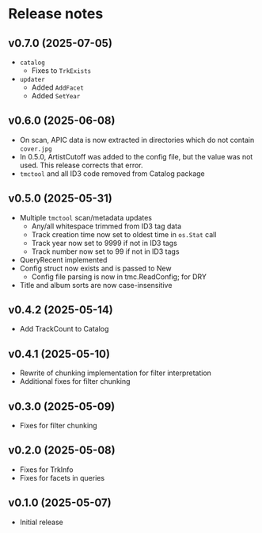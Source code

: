 # Release notes

## v0.7.0 (2025-07-05)

- `catalog`
  - Fixes to `TrkExists`
- `updater`
  - Added `AddFacet`
  - Added `SetYear`


## v0.6.0 (2025-06-08)

- On scan, APIC data is now extracted in directories which do not
  contain `cover.jpg`
- In 0.5.0, ArtistCutoff was added to the config file, but the value
  was not used. This release corrects that error.
- `tmctool` and all ID3 code removed from Catalog package


## v0.5.0 (2025-05-31)

- Multiple `tmctool` scan/metadata updates
  - Any/all whitespace trimmed from ID3 tag data
  - Track creation time now set to oldest time in `os.Stat` call
  - Track year now set to 9999 if not in ID3 tags
  - Track number now set to 99 if not in ID3 tags
- QueryRecent implemented
- Config struct now exists and is passed to New
  - Config file parsing is now in tmc.ReadConfig; for DRY
- Title and album sorts are now case-insensitive


## v0.4.2 (2025-05-14)

- Add TrackCount to Catalog


## v0.4.1 (2025-05-10)

- Rewrite of chunking implementation for filter interpretation
- Additional fixes for filter chunking


## v0.3.0 (2025-05-09)

- Fixes for filter chunking


## v0.2.0 (2025-05-08)

- Fixes for TrkInfo
- Fixes for facets in queries


## v0.1.0 (2025-05-07)

- Initial release
